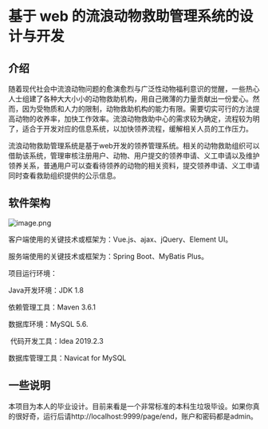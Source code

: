# 基于 web 的流浪动物救助管理系统的设计与开发

## 介绍
随着现代社会中流浪动物问题的愈演愈烈与广泛性动物福利意识的觉醒，一些热心人士组建了各种大大小小的动物救助机构，用自己微薄的力量贡献出一份爱心。然而，因为受物质和人力的限制，动物救助机构的能力有限。需要切实可行的方法提高动物的收养率，加快工作效率。流浪动物救助中心的需求较为确定，流程较为明了，适合于开发对应的信息系统，以加快领养流程，缓解相关人员的工作压力。

流浪动物救助管理系统是基于web开发的领养管理系统。相关的动物救助组织可以借助该系统，管理审核注册用户、动物、用户提交的领养申请、义工申请以及维护领养关系，普通用户可以查看待领养的动物的相关资料，提交领养申请、义工申请同时查看救助组织提供的公示信息。


## 软件架构
![image.png](https://pic.rmb.bdstatic.com/bjh/69bf9110cf1b17aa3448fdd9f8671240.jpeg)

客户端使用的关键技术或框架为：Vue.js、ajax、jQuery、Element UI。

服务端使用的关键技术或框架为：Spring Boot、MyBatis Plus。

项目运行环境：

Java开发环境：JDK 1.8

依赖管理工具：Maven 3.6.1

数据库环境：MySQL 5.6.

​    代码开发工具：Idea 2019.2.3

数据库管理工具：Navicat for MySQL

## 一些说明

本项目为本人的毕业设计。目前来看是一个非常标准的本科生垃圾毕设。如果你真的很好奇，运行后请http://localhost:9999/page/end，账户和密码都是admin。

